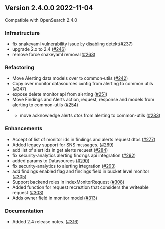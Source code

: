 ## Version 2.4.0.0 2022-11-04

Compatible with OpenSearch 2.4.0

### Infrastructure
* fix snakeyaml vulnerability issue by disabling detekt([#237](https://github.com/opensearch-project/common-utils/pull/237))
* upgrade 2.x to 2.4 ([#246](https://github.com/opensearch-project/common-utils/pull/246))
* remove force snakeyaml removal ([#263](https://github.com/opensearch-project/common-utils/pull/263))

### Refactoring
* Move Alerting data models over to common-utils ([#242](https://github.com/opensearch-project/common-utils/pull/242))
* Copy over monitor datasources config from alerting to common utils ([#247](https://github.com/opensearch-project/common-utils/pull/247))
* expose delete monitor api from alerting ([#251](https://github.com/opensearch-project/common-utils/pull/251))
* Move Findings and Alerts action, request, response and models from alerting to common-utils ([#254](https://github.com/opensearch-project/common-utils/pull/254))
* * move acknowledge alerts dtos from alerting to common-utils ([#283](https://github.com/opensearch-project/common-utils/pull/282))

### Enhancements
* Accept of list of monitor ids in findings and alerts request dtos ([#277](https://github.com/opensearch-project/common-utils/pull/277))
* Added legacy support for SNS messages. ([#269](https://github.com/opensearch-project/common-utils/pull/269))
* add list of alert ids in get alerts request  ([#284](https://github.com/opensearch-project/common-utils/pull/284))
* fix security-analytics alerting findings api integration ([#292](https://github.com/opensearch-project/common-utils/pull/292))
* added params to Datasources ([#290](https://github.com/opensearch-project/common-utils/pull/290))
* fix security-analytics to alerting integration ([#293](https://github.com/opensearch-project/common-utils/pull/293))
* add findings enabled flag and findings field in bucket level monitor ([#305](https://github.com/opensearch-project/common-utils/pull/305))
* Support backend roles in indexMonitorRequest ([#308](https://github.com/opensearch-project/common-utils/pull/308))
* Added function for request recreation that considers the writeable request ([#303](https://github.com/opensearch-project/common-utils/pull/303))
* Adds owner field in monitor model ([#313](https://github.com/opensearch-project/common-utils/pull/313))


### Documentation
* Added 2.4 release notes. ([#316](https://github.com/opensearch-project/common-utils/pull/316))